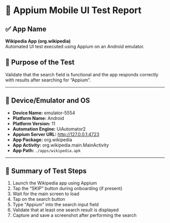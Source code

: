 # 📱 Appium Mobile UI Test Report

## ✅ App Name
**Wikipedia App (org.wikipedia)**  
Automated UI test executed using Appium on an Android emulator.

## 🎯 Purpose of the Test
Validate that the search field is functional and the app responds correctly with results after searching for “Appium”.

---

## 📱 Device/Emulator and OS

- **Device Name:** emulator-5554
- **Platform Name:** Android
- **Platform Version:** 11
- **Automation Engine:** UiAutomator2
- **Appium Server URL:** http://127.0.0.1:4723
- **App Package:** org.wikipedia
- **App Activity:** org.wikipedia.main.MainActivity
- **App Path:** `./apps/wikipedia.apk`

---

## 🧪 Summary of Test Steps

1. Launch the Wikipedia app using Appium
2. Tap the “SKIP” button during onboarding (if present)
3. Wait for the main screen to load
4. Tap on the search button
5. Type "Appium" into the search input field
6. Validate that at least one search result is displayed
7. Capture and save a screenshot after performing the search
